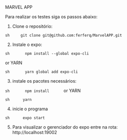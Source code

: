 MARVEL APP

Para realizar os testes siga os passos abaixo:
1. Clone o repositório:

```sh     git clone git@github.com:ferferq/MarvelAPP.git   ```

2. Instale o expo:

```sh       npm install --global expo-cli    ```

or YARN

```sh       yarn global add expo-cli      ```

3. instale os pacotes necessários:

```sh       npm install      ```
or YARN

```sh      yarn     ```

4. inicie o programa

```sh      expo start      ```

5. Para visualizar o gerenciador do expo entre na rota: http://localhost:19002